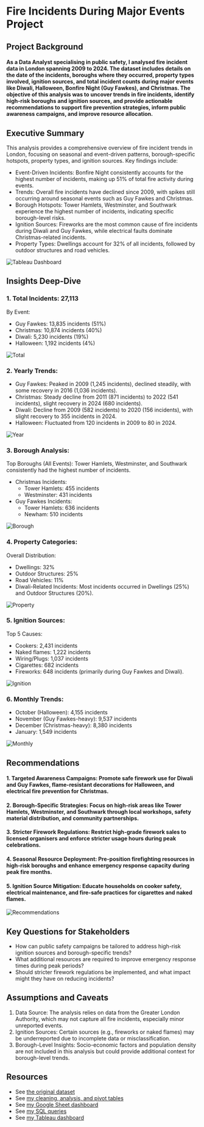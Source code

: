 # Fire Incidents During Major Events Project

## Project Background
#### As a Data Analyst specialising in public safety, I analysed fire incident data in London spanning 2009 to 2024. The dataset includes details on the date of the incidents, boroughs where they occurred, property types involved, ignition sources, and total incident counts during major events like Diwali, Halloween, Bonfire Night (Guy Fawkes), and Christmas. The objective of this analysis was to uncover trends in fire incidents, identify high-risk boroughs and ignition sources, and provide actionable recommendations to support fire prevention strategies, inform public awareness campaigns, and improve resource allocation.

## Executive Summary
This analysis provides a comprehensive overview of fire incident trends in London, focusing on seasonal and event-driven patterns, borough-specific hotspots, property types, and ignition sources. 
Key findings include:
  - Event-Driven Incidents: Bonfire Night consistently accounts for the highest number of incidents, making up 51% of total fire activity during events.
  - Trends: Overall fire incidents have declined since 2009, with spikes still occurring around seasonal events such as Guy Fawkes and Christmas.
   - Borough Hotspots: Tower Hamlets, Westminster, and Southwark experience the highest number of incidents, indicating specific borough-level risks.
  - Ignition Sources: Fireworks are the most common cause of fire incidents during Diwali and Guy Fawkes, while electrical faults dominate Christmas-related incidents.
  - Property Types: Dwellings account for 32% of all incidents, followed by outdoor structures and road vehicles.

![Tableau Dashboard](https://github.com/Mazedaa/Fire-Incidents-MajorEvents-Project/blob/main/TableauDashboard.png)

## Insights Deep-Dive
### 1. Total Incidents: 27,113
By Event:
  -  Guy Fawkes: 13,835 incidents (51%)
  - Christmas: 10,874 incidents (40%)
  - Diwali: 5,230 incidents (19%)
  - Halloween: 1,192 incidents (4%)

![Total](https://github.com/Mazedaa/Fire-Incidents-MajorEvents-Project/blob/main/FireDashboard/event.png)

### 2. Yearly Trends:
  - Guy Fawkes: Peaked in 2009 (1,245 incidents), declined steadily, with some recovery in 2016 (1,036 incidents).
  - Christmas: Steady decline from 2011 (871 incidents) to 2022 (541 incidents), slight recovery in 2024 (680 incidents).
  - Diwali: Decline from 2009 (582 incidents) to 2020 (156 incidents), with slight recovery to 355 incidents in 2024.
  - Halloween: Fluctuated from 120 incidents in 2009 to 80 in 2024.

![Year](https://github.com/Mazedaa/Fire-Incidents-MajorEvents-Project/blob/main/FireDashboard/YearlyTrend.png)

### 3. Borough Analysis:
Top Boroughs (All Events): Tower Hamlets, Westminster, and Southwark consistently had the highest number of incidents.
- Christmas Incidents: 
  - Tower Hamlets: 455 incidents
  - Westminster: 431 incidents
- Guy Fawkes Incidents:
  - Tower Hamlets: 636 incidents
  - Newham: 510 incidents

![Borough](https://github.com/Mazedaa/Fire-Incidents-MajorEvents-Project/blob/main/FireDashboard/Borough.png)

### 4. Property Categories:
Overall Distribution:
  - Dwellings: 32%
  - Outdoor Structures: 25%
  - Road Vehicles: 11%
  - Diwali-Related Incidents: Most incidents occurred in Dwellings (25%) and Outdoor Structures (20%).

![Property](https://github.com/Mazedaa/Fire-Incidents-MajorEvents-Project/blob/main/FireDashboard/Property.png)

### 5. Ignition Sources:
Top 5 Causes:
  - Cookers: 2,431 incidents
  - Naked flames: 1,222 incidents
  - Wiring/Plugs: 1,037 incidents
  - Cigarettes: 682 incidents
  - Fireworks: 648 incidents (primarily during Guy Fawkes and Diwali).

![Ignition](https://github.com/Mazedaa/Fire-Incidents-MajorEvents-Project/blob/main/FireDashboard/Ignition.png)

### 6. Monthly Trends:
  - October (Halloween): 4,155 incidents
  - November (Guy Fawkes-heavy): 9,537 incidents
  - December (Christmas-heavy): 8,380 incidents
  - January: 1,549 incidents

![Monthly](https://github.com/Mazedaa/Fire-Incidents-MajorEvents-Project/blob/main/FireDashboard/Month.png)

## Recommendations
#### 1. Targeted Awareness Campaigns: Promote safe firework use for Diwali and Guy Fawkes, flame-resistant decorations for Halloween, and electrical fire prevention for Christmas.
#### 2. Borough-Specific Strategies: Focus on high-risk areas like Tower Hamlets, Westminster, and Southwark through local workshops, safety material distribution, and community partnerships.
#### 3. Stricter Firework Regulations: Restrict high-grade firework sales to licensed organisers and enforce stricter usage hours during peak celebrations.
#### 4. Seasonal Resource Deployment: Pre-position firefighting resources in high-risk boroughs and enhance emergency response capacity during peak fire months.
#### 5. Ignition Source Mitigation: Educate households on cooker safety, electrical maintenance, and fire-safe practices for cigarettes and naked flames.

![Recommendations](https://github.com/Mazedaa/Fire-Incidents-MajorEvents-Project/blob/main/FireDashboard/preventions.png)

## Key Questions for Stakeholders
  - How can public safety campaigns be tailored to address high-risk ignition sources and borough-specific trends?
  - What additional resources are required to improve emergency response times during peak periods?
  - Should stricter firework regulations be implemented, and what impact might they have on reducing incidents?

## Assumptions and Caveats
  1. Data Source: The analysis relies on data from the Greater London Authority, which may not capture all fire incidents, especially minor unreported events.
  2. Ignition Sources: Certain sources (e.g., fireworks or naked flames) may be underreported due to incomplete data or misclassification.
  3. Borough-Level Insights: Socio-economic factors and population density are not included in this analysis but could provide additional context for borough-level trends.

## Resources
- See [the original dataset](https://github.com/Mazedaa/Fire-Incidents-MajorEvents-Project/blob/main/original_fire_events.xlsx%20-%20dataset.csv)
- See [my cleaning, analysis, and pivot tables](https://github.com/Mazedaa/Fire-Incidents-MajorEvents-Project/blob/main/fire_events_clean.xlsx)
- See [my Google Sheet dashboard](https://github.com/Mazedaa/Fire-Incidents-MajorEvents-Project/blob/main/GoogleSheetDashboard.png)
- See [my SQL queries](https://github.com/Mazedaa/Fire-Incidents-MajorEvents-Project/blob/main/fire_incidents_events.sql)
- See [my Tableau dashboard](https://github.com/Mazedaa/Fire-Incidents-MajorEvents-Project/blob/main/TableauDashboard.png)
  
